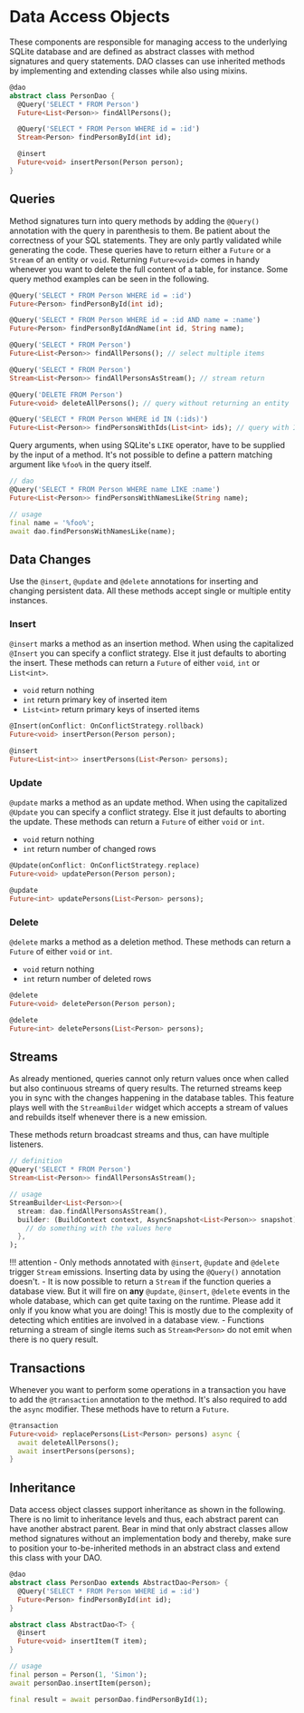 # Data Access Objects

These components are responsible for managing access to the underlying SQLite database and are defined as abstract classes with method signatures and query statements.
DAO classes can use inherited methods by implementing and extending classes while also using mixins.

```dart
@dao
abstract class PersonDao {
  @Query('SELECT * FROM Person')
  Future<List<Person>> findAllPersons();

  @Query('SELECT * FROM Person WHERE id = :id')
  Stream<Person> findPersonById(int id);

  @insert
  Future<void> insertPerson(Person person);
}
```

## Queries
Method signatures turn into query methods by adding the `@Query()` annotation with the query in parenthesis to them.
Be patient about the correctness of your SQL statements.
They are only partly validated while generating the code.
These queries have to return either a `Future` or a `Stream` of an entity or `void`.
Returning `Future<void>` comes in handy whenever you want to delete the full content of a table, for instance.
Some query method examples can be seen in the following.

```dart
@Query('SELECT * FROM Person WHERE id = :id')
Future<Person> findPersonById(int id);

@Query('SELECT * FROM Person WHERE id = :id AND name = :name')
Future<Person> findPersonByIdAndName(int id, String name);

@Query('SELECT * FROM Person')
Future<List<Person>> findAllPersons(); // select multiple items

@Query('SELECT * FROM Person')
Stream<List<Person>> findAllPersonsAsStream(); // stream return

@Query('DELETE FROM Person')
Future<void> deleteAllPersons(); // query without returning an entity

@Query('SELECT * FROM Person WHERE id IN (:ids)')
Future<List<Person>> findPersonsWithIds(List<int> ids); // query with IN clause
```

Query arguments, when using SQLite's `LIKE` operator, have to be supplied by the input of a method.
It's not possible to define a pattern matching argument like `%foo%` in the query itself.

```dart
// dao
@Query('SELECT * FROM Person WHERE name LIKE :name')
Future<List<Person>> findPersonsWithNamesLike(String name);

// usage
final name = '%foo%';
await dao.findPersonsWithNamesLike(name);
```

## Data Changes
Use the `@insert`, `@update` and `@delete` annotations for inserting and changing persistent data.
All these methods accept single or multiple entity instances.

### Insert

`@insert` marks a method as an insertion method.
When using the capitalized `@Insert` you can specify a conflict strategy.
Else it just defaults to aborting the insert.
These methods can return a `Future` of either `void`, `int` or `List<int>`.
- `void` return nothing
- `int` return primary key of inserted item
- `List<int>` return primary keys of inserted items

```dart
@Insert(onConflict: OnConflictStrategy.rollback)
Future<void> insertPerson(Person person);

@insert
Future<List<int>> insertPersons(List<Person> persons);
```

### Update

`@update` marks a method as an update method.
When using the capitalized `@Update` you can specify a conflict strategy.
Else it just defaults to aborting the update.
These methods can return a `Future` of either `void` or `int`.
- `void` return nothing
- `int` return number of changed rows

```dart
@Update(onConflict: OnConflictStrategy.replace)
Future<void> updatePerson(Person person);

@update
Future<int> updatePersons(List<Person> persons);
```

### Delete

`@delete` marks a method as a deletion method.
These methods can return a `Future` of either `void` or `int`.
- `void` return nothing
- `int` return number of deleted rows

```dart
@delete
Future<void> deletePerson(Person person);

@delete
Future<int> deletePersons(List<Person> persons);
```

## Streams
As already mentioned, queries cannot only return values once when called but also continuous streams of query results.
The returned streams keep you in sync with the changes happening in the database tables.
This feature plays well with the `StreamBuilder` widget which accepts a stream of values and rebuilds itself whenever there is a new emission.

These methods return broadcast streams and thus, can have multiple listeners.
```dart
// definition
@Query('SELECT * FROM Person')
Stream<List<Person>> findAllPersonsAsStream();

// usage
StreamBuilder<List<Person>>(
  stream: dao.findAllPersonsAsStream(),
  builder: (BuildContext context, AsyncSnapshot<List<Person>> snapshot) {
    // do something with the values here
  },
);
```

!!! attention
    - Only methods annotated with `@insert`, `@update` and `@delete` trigger `Stream` emissions.
      Inserting data by using the `@Query()` annotation doesn't.
    - It is now possible to return a `Stream` if the function queries a database view. But it will fire on **any**
      `@update`, `@insert`, `@delete` events in the whole database, which can get quite taxing on the runtime. Please add it only if you know what you are doing!
      This is mostly due to the complexity of detecting which entities are involved in a database view.
    - Functions returning a stream of single items such as `Stream<Person>` do not emit when there is no query result.

## Transactions
Whenever you want to perform some operations in a transaction you have to add the `@transaction` annotation to the method.
It's also required to add the `async` modifier. These methods have to return a `Future`.

```dart
@transaction
Future<void> replacePersons(List<Person> persons) async {
  await deleteAllPersons();
  await insertPersons(persons);
}
```

## Inheritance
Data access object classes support inheritance as shown in the following.
There is no limit to inheritance levels and thus, each abstract parent can have another abstract parent.
Bear in mind that only abstract classes allow method signatures without an implementation body and thereby, make sure to position your to-be-inherited methods in an abstract class and extend this class with your DAO.

```dart
@dao
abstract class PersonDao extends AbstractDao<Person> {
  @Query('SELECT * FROM Person WHERE id = :id')
  Future<Person> findPersonById(int id);
}

abstract class AbstractDao<T> {
  @insert
  Future<void> insertItem(T item);
}

// usage
final person = Person(1, 'Simon');
await personDao.insertItem(person);

final result = await personDao.findPersonById(1);
```
